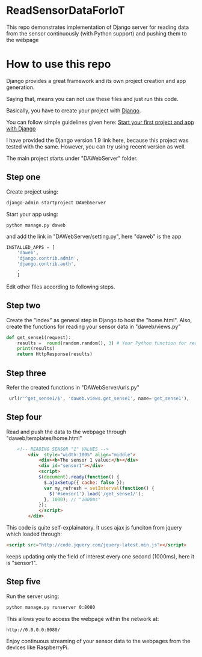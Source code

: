 # ReadSensorDataForIoT
This repo demonstrates implementation of Django server for reading data from the sensor continuously (with Python support) and pushing them to the webpage

# How to use this repo

Django provides a great framework and its own project creation and app generation.

Saying that, means you can not use these files and just run this code.

Basically, you have to create your project with [Django](https://www.djangoproject.com/). 

You can follow simple guidelines given here: [Start your first project and app with Django](https://docs.djangoproject.com/en/1.9/intro/tutorial01/)

I have provided the Django version 1.9 link here, because this project was tested with the same. However, you can try using recent version as well.

The main project starts under "DAWebServer" folder.

## Step one
Create project using:
```sh
django-admin startproject DAWebServer
```
Start your app using:
```
python manage.py daweb
```
and add the link in "DAWebServer/setting.py", here "daweb" is the app
```py
INSTALLED_APPS = [
    'daweb',
    'django.contrib.admin',
    'django.contrib.auth',
    .
    ]
```

Edit other files according to following steps.

## Step two
Create the "index" as general step in Django to host the "home.html".
Also, create the functions for reading your sensor data in "daweb/views.py"
```py
def get_sense1(request):
    results =  round(random.random(), 3) # Your Python function for reading sensor 1 values
    print(results)
    return HttpResponse(results)
```

## Step three
Refer the created functions in "DAWebServer/urls.py"
```py
 url(r'^get_sense1/$', 'daweb.views.get_sense1', name='get_sense1'),
```

## Step four
Read and push the data to the webpage through "daweb/templates/home.html"
```html
	<!-- READING SENSOR "1" VALUES -->
		<div  style="width:100%" align="middle">
			<div><b>The sensor 1 value:</b></div>
			<div id="sensor1"></div>
			<script>
			$(document).ready(function() {
			  $.ajaxSetup({ cache: false });
			  var my_refresh = setInterval(function() {
				$('#sensor1').load('/get_sense1/');
			  }, 1000); // "1000ms"
			});
			</script>
		</div>
```
This code is quite self-explainatory. It uses ajax js funciton from jquery which loaded through:	
```html
<script src="http://code.jquery.com/jquery-latest.min.js"></script>
```
keeps updating only the field of interest every one second (1000ms), here it is "sensor1".

## Step five
Run the server using:
```sh
python manage.py runserver 0:8080
```

This allows you to access the webpage within the network at:
```sh
http://0.0.0.0:8080/
```
Enjoy continuous streaming of your sensor data to the webpages from the devices like RaspberryPi.

